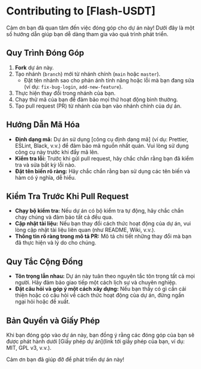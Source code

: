 # Contributing to [Flash-USDT]

Cảm ơn bạn đã quan tâm đến việc đóng góp cho dự án này! Dưới đây là một số hướng dẫn giúp bạn dễ dàng tham gia vào quá trình phát triển.
## Quy Trình Đóng Góp

1. **Fork** dự án này.
2. Tạo nhánh (`branch`) mới từ nhánh chính (`main` hoặc `master`).
   - Đặt tên nhánh sao cho phản ánh tính năng hoặc lỗi mà bạn đang sửa (ví dụ: `fix-bug-login`, `add-new-feature`).
3. Thực hiện thay đổi trong nhánh của bạn.
4. Chạy thử mã của bạn để đảm bảo mọi thứ hoạt động bình thường.
5. Tạo pull request (PR) từ nhánh của bạn vào nhánh chính của dự án.

## Hướng Dẫn Mã Hóa

- **Định dạng mã:** Dự án sử dụng [công cụ định dạng mã] (ví dụ: Prettier, ESLint, Black, v.v.) để đảm bảo mã nguồn nhất quán. Vui lòng sử dụng công cụ này trước khi đẩy mã lên.
- **Kiểm tra lỗi:** Trước khi gửi pull request, hãy chắc chắn rằng bạn đã kiểm tra và sửa bất kỳ lỗi nào.
- **Đặt tên biến rõ ràng:** Hãy chắc chắn rằng bạn sử dụng các tên biến và hàm có ý nghĩa, dễ hiểu.

## Kiểm Tra Trước Khi Pull Request

- **Chạy bộ kiểm tra:** Nếu dự án có bộ kiểm tra tự động, hãy chắc chắn chạy chúng và đảm bảo tất cả đều qua.
- **Cập nhật tài liệu:** Nếu bạn thay đổi cách thức hoạt động của dự án, vui lòng cập nhật tài liệu liên quan (như README, Wiki, v.v.).
- **Thông tin rõ ràng trong mô tả PR:** Mô tả chi tiết những thay đổi mà bạn đã thực hiện và lý do cho chúng.

## Quy Tắc Cộng Đồng

- **Tôn trọng lẫn nhau:** Dự án này tuân theo nguyên tắc tôn trọng tất cả mọi người. Hãy đảm bảo giao tiếp một cách lịch sự và chuyên nghiệp.
- **Đặt câu hỏi và góp ý một cách xây dựng:** Nếu bạn thấy có gì cần cải thiện hoặc có câu hỏi về cách thức hoạt động của dự án, đừng ngần ngại hỏi hoặc đề xuất.

## Bản Quyền và Giấy Phép

Khi bạn đóng góp vào dự án này, bạn đồng ý rằng các đóng góp của bạn sẽ được phát hành dưới [Giấy phép dự án](link tới giấy phép của bạn, ví dụ: MIT, GPL v3, v.v.).

Cảm ơn bạn đã giúp đỡ để phát triển dự án này!
